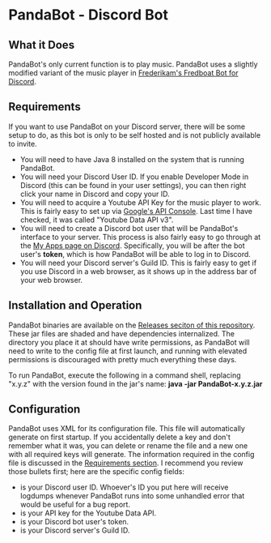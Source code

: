 # PandaBot - Discord Bot # 

## What it Does ##
PandaBot's only current function is to play music. PandaBot uses a slightly modified variant of the music player in [Frederikam's Fredboat Bot for Discord](https://github.com/Frederikam/FredBoat).

## Requirements ##
If you want to use PandaBot on your Discord server, there will be some setup to do, as this bot is only to be self hosted and is not publicly available to invite.
* You will need to have Java 8 installed on the system that is running PandaBot.
* You will need your Discord User ID. If you enable Developer Mode in Discord (this can be found in your user settings), you can then right click your name in Discord and copy your ID.
* You will need to acquire a Youtube API Key for the music player to work. This is fairly easy to set up via [Google's API Console](https://console.developers.google.com/). Last time I have checked, it was called "Youtube Data API v3".
* You will need to create a Discord bot user that will be PandaBot's interface to your server. This process is also fairly easy to go through at the [My Apps page on Discord](https://discordapp.com/developers/applications/me). Specifically, you will be after the bot user's **token**, which is how PandaBot will be able to log in to Discord.
* You will need your Discord server's Guild ID. This is fairly easy to get if you use Discord in a web browser, as it shows up in the address bar of your web browser.

## Installation and Operation ##
PandaBot binaries are available on the [Releases seciton of this repository](https://github.com/RedPanda4552/PandaBot/releases). These jar files are shaded and have dependencies internalized. The directory you place it at should have write permissions, as PandaBot will need to write to the config file at first launch, and running with elevated permissions is discouraged with pretty much everything these days.

To run PandaBot, execute the following in a command shell, replacing "x.y.z" with the version found in the jar's name: **java -jar PandaBot-x.y.z.jar**

## Configuration ##
PandaBot uses XML for its configuration file. This file will automatically generate on first startup. If you accidentally delete a key and don't remember what it was, you can delete or rename the file and a new one with all required keys will generate. The information required in the config file is discussed in the [Requirements section](https://github.com/RedPanda4552/PandaBot#requirements). I recommend you review those bullets first; here are the specific config fields:
* <operator-id> is your Discord user ID. Whoever's ID you put here will receive logdumps whenever PandaBot runs into some unhandled error that would be useful for a bug report.
* <youtube-api-key> is your API key for the Youtube Data API.
* <discord-token> is your Discord bot user's token.
* <guild-id> is your Discord server's Guild ID.